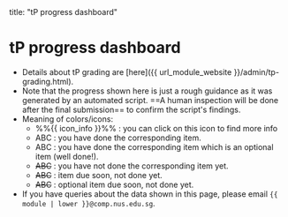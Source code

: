 <frontmatter>
title: "tP progress dashboard"
</frontmatter>
<p/>

<h1 class="display-4">tP progress dashboard</h1>

<box>

* Details about tP grading are [here]({{ url_module_website }}/admin/tp-grading.html).
* Note that the progress shown here is just a rough guidance as it was generated by an automated script. ==A human inspection will be done after the final submission== to confirm the script's findings.
* Meaning of colors/icons:
  * %%{{ icon_info }}%% : you can click on this icon to find more info
  * <span class="badge badge-success">ABC</span> : you have done the corresponding item.
  * <span class="badge badge-info">ABC</span> : you have done the corresponding item which is an optional item (well done!).
  * <span class="badge badge-danger">~~ABC~~</span> : you have not done the corresponding item yet.
  * <span class="badge badge-dark">~~ABC~~</span> : item due soon, not done yet.
  * <span class="badge badge-secondary">~~ABC~~</span> : optional item due soon, not done yet.
* If you have queries about the data shown in this page, please email `{{ module | lower }}@comp.nus.edu.sg`.
</box>

<include src="tp-progress-table.mbdf" />
